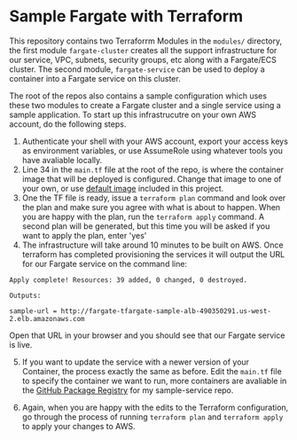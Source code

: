 # Sample Fargate with Terraform

This repository contains two Terraforrm Modules in the `modules/` directory, the first module `fargate-cluster` creates all the support infrastructure for our service, VPC, subnets, security groups, etc along with a Fargate/ECS cluster. The second module, `fargate-service` can be used to deploy a container into a Fargate service on this cluster.

The root of the repos also contains a sample configuration which uses these two modules to create a Fargate cluster and a single service using a sample application. To start up this infrastrucutre on your own AWS account, do the following steps.

1. Authenticate your shell with your AWS account, export your access keys as environment variables, or use AssumeRole using whatever tools you have avaliable locally.
2. Line 34 in the `main.tf` file at the root of the repo, is where the container image that will be deployed is configured. Change that image to one of your own, or use [default image](https://github.com/jasondewitt/sample-service) included in this project. 
3. One the TF file is ready, issue a `terraform plan` command and look over the plan and make sure you agree with what is about to happen. When you are happy with the plan, run the `terraform apply` command. A second plan will be generated, but this time you will be asked if you want to apply the plan, enter 'yes'
4. The infrastructure will take around 10 minutes to be built on AWS. Once terraform has completed provisioning the services it will output the URL for our Fargate service on the command line:

```:bash
Apply complete! Resources: 39 added, 0 changed, 0 destroyed.

Outputs:

sample-url = http://fargate-tfargate-sample-alb-490350291.us-west-2.elb.amazonaws.com
```

Open that URL in your browser and you should see that our Fargate service is live.

5. If you want to update the service with a newer version of your Container, the process exactly the same as before. Edit the `main.tf` file to specify the container we want to run, more containers are avaliable in the [GitHub Package Registry](https://github.com/users/jasondewitt/packages/container/package/sample-service) for my sample-service repo.

6. Again, when you are happy with the edits to the Terraform configuration, go through the process of running `terraform plan` and `terraform apply` to apply your changes to AWS.